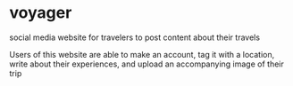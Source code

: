 # voyager
social media website for travelers to post content about their travels

Users of this website are able to make an account, tag it with a location, write about their experiences, and upload an accompanying image of their trip